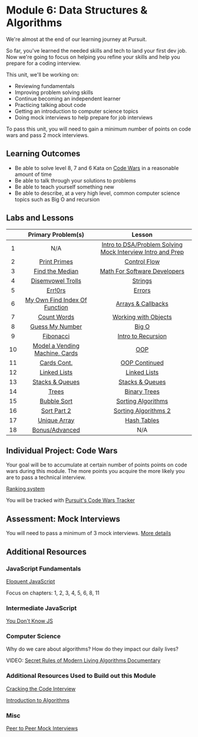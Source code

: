 # Module 6: Data Structures & Algorithms

We're almost at the end of our learning journey at Pursuit.

So far, you've learned the needed skills and tech to land your first dev job. Now we're going to focus on helping you refine your skills and help you prepare for a coding interview.

This unit, we'll be working on:

- Reviewing fundamentals
- Improving problem solving skills
- Continue becoming an independent learner
- Practicing talking about code
- Getting an introduction to computer science topics
- Doing mock interviews to help prepare for job interviews

To pass this unit, you will need to gain a minimum number of points on code wars and pass 2 mock interviews.

## Learning Outcomes

- Be able to solve level 8, 7 and 6 Kata on [Code Wars](https://docs.codewars.com/gamification/ranks/) in a reasonable amount of time
- Be able to talk through your solutions to problems
- Be able to teach yourself something new
- Be able to describe, at a very high level, common computer science topics such as Big O and recursion

## Labs and Lessons

|     |                   Primary Problem(s)                    |                                                            Lesson                                                            |
| :-: | :-----------------------------------------------------: | :--------------------------------------------------------------------------------------------------------------------------: |
|  1  |                           N/A                           | [Intro to DSA/Problem Solving](./intro-to-data-structures-and-algorithms) [Mock Interview Intro and Prep](./mock-interviews) |
|  2  |             [Print Primes](./control-flow)              |                                         [Control Flow](./control-flow/lesson-notes)                                          |
|  3  |            [Find the Median](./math-basics)             |                                  [Math For Software Developers](./math-basics/lesson-notes)                                  |
|  4  |             [Disemvowel Trolls](./strings)              |                                              [Strings](./strings/lesson-notes)                                               |
|  5  |              [Err!0rs](./dealing-w-errors)              |                                          [Errors](./dealing-w-errors/lesson-notes)                                           |
|  6  | [My Own Find Index Of Function](./arrays-and-callbacks) |                                  [Arrays & Callbacks](./arrays-and-callbacks/lesson-notes)                                   |
|  7  |          [Count Words](./working-with-objects)          |                                        [Working with Objects](./objects/lesson-notes)                                        |
|  8  |               [Guess My Number](./big-o)                |                                                [Big O](./big-o/lesson-notes)                                                 |
|  9  |         [Fibonacci](./fibonacci-and-recursion)          |                                 [Intro to Recursion](./fibonacci-and-recursion/lesson-notes)                                 |
| 10  |      [Model a Vending Machine, Cards](./oop-intro)      |                                               [OOP](./oop-intro/lesson-notes)                                                |
| 11  |             [Cards Cont.](./oop-continued)              |                                        [OOP Continued](./oop-continued/lesson-notes)                                         |
| 12  |             [Linked Lists](./linked-lists)              |                                         [Linked Lists](./linked-lists/lesson-notes)                                          |
| 13  |         [Stacks & Queues](./stacks-and-queues)          |                                     [Stacks & Queues](./stacks-and-queues/lesson-notes)                                      |
| 14  |                    [Trees](./trees)                     |                                             [Binary Trees](./trees/lesson-notes)                                             |
| 15  |           [Bubble Sort](./sorting-algorithms)           |                                   [Sorting Algorithms](./sorting-algorithms/lesson-notes)                                    |
| 16  |          [Sort Part 2](./sorting-algorithms-2)          |                                 [Sorting Algorithms 2](./sorting-algorithms-2/lesson-notes)                                  |
| 17  |             [Unique Array](./unique-array)              |                                          [Hash Tables](./unique-array/lesson-notes)                                          |
| 18  |         [Bonus/Advanced](./bonus-and-advanced)          |                                                             N/A                                                              |

## Individual Project: Code Wars

Your goal will be to accumulate at certain number of points points on code wars during this module. The more points you acquire the more likely you are to pass a technical interview.

[Ranking system](https://docs.codewars.com/gamification/ranks/)

You will be tracked with [Pursuit's Code Wars Tracker](https://codewars-tracker-fe.herokuapp.com)

## Assessment: Mock Interviews

You will need to pass a minimum of 3 mock interviews. [More details](./mock-interviews)

## Additional Resources

### JavaScript Fundamentals

[Eloquent JavaScript](https://eloquentjavascript.net)

Focus on chapters: 1, 2, 3, 4, 5, 6, 8, 11

### Intermediate JavaScript

[You Don't Know JS](https://github.com/getify/You-Dont-Know-JS#titles)

### Computer Science

Why do we care about algorithms? How do they impact our daily lives?

VIDEO: [Secret Rules of Modern Living Algorithms Documentary](https://www.youtube.com/watch?v=kiFfp-HAu64)

### Additional Resources Used to Build out this Module

[Cracking the Code Interview](https://www.crackingthecodinginterview.com)

[Introduction to Algorithms](https://mitpress.mit.edu/books/introduction-algorithms-third-edition)

### Misc

[Peer to Peer Mock Interviews](https://github.com/joinpursuit/m6-peer-interviews)

